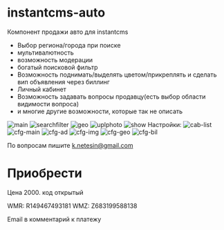 instantcms-auto
===============
Компонент продажи авто для instantcms
- Выбор региона/города при поиске
- мультивалютность
- возможность модерации
- богатый поисковой фильтр
- Возможность поднимать/выделять цветом/прикреплять и сделать вип объявления через биллинг
- Личный кабинет
- Возможность задавать вопросы продавцу(есть выбор области видимости вопроса)
- и многие другие возможности, которые так не описать

![main](https://raw.githubusercontent.com/knetesin/instantcms-auto/master/images/main.png)
![searchfilter](https://raw.githubusercontent.com/knetesin/instantcms-auto/master/images/searchfilter.png)
![geo](https://raw.githubusercontent.com/knetesin/instantcms-auto/master/images/geo.png)
![uplphoto](https://raw.githubusercontent.com/knetesin/instantcms-auto/master/images/uplphoto.png)
![show](https://raw.githubusercontent.com/knetesin/instantcms-auto/master/images/show.png)
Настройки:
![cab-list](https://raw.githubusercontent.com/knetesin/instantcms-auto/master/images/cab-list.png)
![cfg-main](https://raw.githubusercontent.com/knetesin/instantcms-auto/master/images/cfg-main.png)
![cfg-ad](https://raw.githubusercontent.com/knetesin/instantcms-auto/master/images/cfg-ad.png)
![cfg-img](https://raw.githubusercontent.com/knetesin/instantcms-auto/master/images/cfg-img.png)
![cfg-geo](https://raw.githubusercontent.com/knetesin/instantcms-auto/master/images/cfg-geo.png)
![cfg-bil](https://raw.githubusercontent.com/knetesin/instantcms-auto/master/images/cfg-bil.png)


По вопросам пишите k.netesin@gmail.com

Приобрести
===============
Цена 2000. код открытый

WMR: R149467493181
WMZ: Z683199588138

Email в комментарий к платежу
